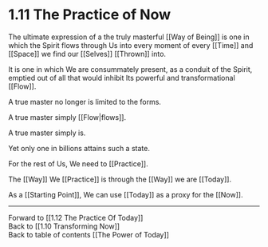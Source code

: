 # 1.11 The Practice of Now

The ultimate expression of a the truly masterful [[Way of Being]] is one in which the Spirit flows through Us into every moment of every [[Time]] and [[Space]] we find our [[Selves]] [[Thrown]] into. 

It is one in which We are consummately present, as a conduit of the Spirit, emptied out of all that would inhibit Its powerful and transformational [[Flow]].  

A true master no longer is limited to the forms.  

A true master simply [[Flow|flows]].  

A true master simply is.  

Yet only one in billions attains such a state.  

For the rest of Us, We need to [[Practice]].  

The [[Way]] We [[Practice]] is through the [[Way]] we are [[Today]].  

As a [[Starting Point]], We can use [[Today]] as a proxy for the [[Now]].  

___

Forward to [[1.12 The Practice Of Today]]  
Back to [[1.10 Transforming Now]]  
Back to table of contents [[The Power of Today]]  
